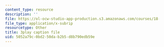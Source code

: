 ```yaml
---
content_type: resource
description: ''
file: https://ol-ocw-studio-app-production.s3.amazonaws.com/courses/18-217-graph-theory-and-additive-combinatorics-fall-2019/5052a79c0bd250dab2b5d8b790edb59e_mJziV7sAZm4.vtt
file_type: application/x-subrip
resourcetype: Other
title: 3play caption file
uid: 5052a79c-0bd2-50da-b2b5-d8b790edb59e
---
```

